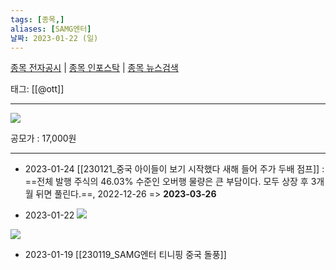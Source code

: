 ```yaml
---
tags: [종목,]
aliases: [SAMG엔터]
날짜: 2023-01-22 (일)
---
```

[종목 전자공시](https://finance.naver.com/item/dart.naver?code=419530) |  [종목 인포스탁](https://www.infostock.co.kr/site/3d/3d_show.asp?codename=419530) | [종목 뉴스검색](https://m.search.naver.com/search.naver?where=m_news&sm=mtb_jum&query=SAMG엔터)

태그: [[@ott]]

___

![](https://i.imgur.com/9ARbtHm.png)

공모가 : 17,000원
___

- 2023-01-24 [[230121_중국 아이들이 보기 시작했다 새해 들어 주가 두배 점프]] : ==전체 발행 주식의 46.03% 수준인 오버행 물량은 큰 부담이다. 모두 상장 후 3개월 뒤면 풀린다.==, 2022-12-26 => **2023-03-26**

- 2023-01-22 
![](https://i.imgur.com/OWdcAD0.png)

![](https://i.imgur.com/X1CbbkN.png)

- 2023-01-19 [[230119_SAMG엔터 티니핑 중국 돌풍]]
